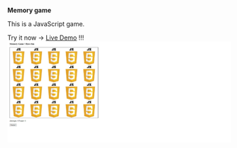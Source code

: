 **Memory game**

This is a JavaScript game.

Try it now -> [Live Demo](https://memory.dimitargegov.website/) !!!
![link](https://github.com/MitkoDG/memory-game/blob/main/screenshot.jpg)
